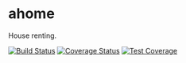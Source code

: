 # ahome
House renting.


[![Build Status](https://travis-ci.org/Ally4/ahome.svg?branch=develop)](https://travis-ci.org/Ally4/ahome) [![Coverage Status](https://coveralls.io/repos/github/Ally4/ahome/badge.svg?branch=develop)](https://coveralls.io/github/Ally4/ahome?branch=develop) [![Test Coverage](https://api.codeclimate.com/v1/badges/4133e12b7f63ce3e6d9d/test_coverage)](https://codeclimate.com/github/Ally4/ahome/test_coverage)